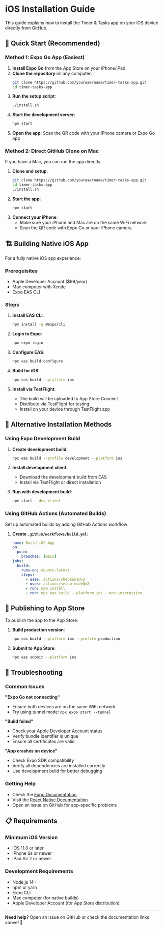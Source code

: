 # iOS Installation Guide

This guide explains how to install the Timer & Tasks app on your iOS device directly from GitHub.

## 🎯 Quick Start (Recommended)

### Method 1: Expo Go App (Easiest)

1. **Install Expo Go** from the App Store on your iPhone/iPad
2. **Clone the repository** on any computer:
   ```bash
   git clone https://github.com/yourusername/timer-tasks-app.git
   cd timer-tasks-app
   ```
3. **Run the setup script**:
   ```bash
   ./install.sh
   ```
4. **Start the development server**:
   ```bash
   npm start
   ```
5. **Open the app**: Scan the QR code with your iPhone camera or Expo Go app

### Method 2: Direct GitHub Clone on Mac

If you have a Mac, you can run the app directly:

1. **Clone and setup**:
   ```bash
   git clone https://github.com/yourusername/timer-tasks-app.git
   cd timer-tasks-app
   ./install.sh
   ```
2. **Start the app**:
   ```bash
   npm start
   ```
3. **Connect your iPhone**: 
   - Make sure your iPhone and Mac are on the same WiFi network
   - Scan the QR code with Expo Go or your iPhone camera

## 🏗️ Building Native iOS App

For a fully native iOS app experience:

### Prerequisites
- Apple Developer Account ($99/year)
- Mac computer with Xcode
- Expo EAS CLI

### Steps

1. **Install EAS CLI**:
   ```bash
   npm install -g @expo/cli
   ```

2. **Login to Expo**:
   ```bash
   npx expo login
   ```

3. **Configure EAS**:
   ```bash
   npx eas build:configure
   ```

4. **Build for iOS**:
   ```bash
   npx eas build --platform ios
   ```

5. **Install via TestFlight**:
   - The build will be uploaded to App Store Connect
   - Distribute via TestFlight for testing
   - Install on your device through TestFlight app

## 📱 Alternative Installation Methods

### Using Expo Development Build

1. **Create development build**:
   ```bash
   npx eas build --profile development --platform ios
   ```

2. **Install development client**:
   - Download the development build from EAS
   - Install via TestFlight or direct installation

3. **Run with development build**:
   ```bash
   npm start --dev-client
   ```

### Using GitHub Actions (Automated Builds)

Set up automated builds by adding GitHub Actions workflow:

1. **Create `.github/workflows/build.yml`**:
   ```yaml
   name: Build iOS App
   on:
     push:
       branches: [main]
   jobs:
     build:
       runs-on: ubuntu-latest
       steps:
         - uses: actions/checkout@v2
         - uses: actions/setup-node@v2
         - run: npm install
         - run: npx eas build --platform ios --non-interactive
   ```

## 🚀 Publishing to App Store

To publish the app to the App Store:

1. **Build production version**:
   ```bash
   npx eas build --platform ios --profile production
   ```

2. **Submit to App Store**:
   ```bash
   npx eas submit --platform ios
   ```

## 🔧 Troubleshooting

### Common Issues

**"Expo Go not connecting"**
- Ensure both devices are on the same WiFi network
- Try using tunnel mode: `npx expo start --tunnel`

**"Build failed"**
- Check your Apple Developer Account status
- Verify bundle identifier is unique
- Ensure all certificates are valid

**"App crashes on device"**
- Check Expo SDK compatibility
- Verify all dependencies are installed correctly
- Use development build for better debugging

### Getting Help

- Check the [Expo Documentation](https://docs.expo.dev/)
- Visit the [React Native Documentation](https://reactnative.dev/)
- Open an issue on GitHub for app-specific problems

## 📋 Requirements

### Minimum iOS Version
- iOS 11.0 or later
- iPhone 6s or newer
- iPad Air 2 or newer

### Development Requirements
- Node.js 14+
- npm or yarn
- Expo CLI
- Mac computer (for native builds)
- Apple Developer Account (for App Store distribution)

---

**Need help?** Open an issue on GitHub or check the documentation links above! 🚀